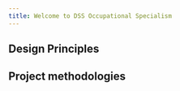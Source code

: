 ```yaml
---
title: Welcome to DSS Occupational Specialism 
---
```


Design Principles
---

Project methodologies
---

